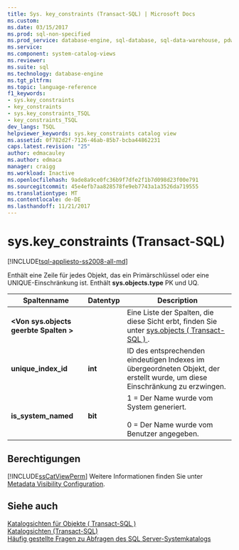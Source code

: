 ```yaml
---
title: Sys. key_constraints (Transact-SQL) | Microsoft Docs
ms.custom: 
ms.date: 03/15/2017
ms.prod: sql-non-specified
ms.prod_service: database-engine, sql-database, sql-data-warehouse, pdw
ms.service: 
ms.component: system-catalog-views
ms.reviewer: 
ms.suite: sql
ms.technology: database-engine
ms.tgt_pltfrm: 
ms.topic: language-reference
f1_keywords:
- sys.key_constraints
- key_constraints
- sys.key_constraints_TSQL
- key_constraints_TSQL
dev_langs: TSQL
helpviewer_keywords: sys.key_constraints catalog view
ms.assetid: 0f782d2f-7126-46ab-85b7-bcba44862231
caps.latest.revision: "25"
author: edmacauley
ms.author: edmaca
manager: craigg
ms.workload: Inactive
ms.openlocfilehash: 9ade8a9ce0fc36b9f7dfe2f1b7d098d23f00e791
ms.sourcegitcommit: 45e4efb7aa828578fe9eb7743a1a3526da719555
ms.translationtype: MT
ms.contentlocale: de-DE
ms.lasthandoff: 11/21/2017
---
```

# <a name="syskeyconstraints-transact-sql"></a>sys.key_constraints (Transact-SQL)
[!INCLUDE[tsql-appliesto-ss2008-all-md](../../includes/tsql-appliesto-ss2008-all-md.md)]

  Enthält eine Zeile für jedes Objekt, das ein Primärschlüssel oder eine UNIQUE-Einschränkung ist. Enthält **sys.objects.type** PK und UQ.  
  
|Spaltenname|Datentyp|Description|  
|-----------------|---------------|-----------------|  
|**\<Von sys.objects geerbte Spalten >**||Eine Liste der Spalten, die diese Sicht erbt, finden Sie unter [sys.objects &#40; Transact-SQL &#41; ](../../relational-databases/system-catalog-views/sys-objects-transact-sql.md).|  
|**unique_index_id**|**int**|ID des entsprechenden eindeutigen Indexes im übergeordneten Objekt, der erstellt wurde, um diese Einschränkung zu erzwingen.|  
|**is_system_named**|**bit**|1 = Der Name wurde vom System generiert.<br /><br /> 0 = Der Name wurde vom Benutzer angegeben.|  
  
## <a name="permissions"></a>Berechtigungen  
 [!INCLUDE[ssCatViewPerm](../../includes/sscatviewperm-md.md)] Weitere Informationen finden Sie unter [Metadata Visibility Configuration](../../relational-databases/security/metadata-visibility-configuration.md).  
  
## <a name="see-also"></a>Siehe auch  
 [Katalogsichten für Objekte &#40; Transact-SQL &#41;](../../relational-databases/system-catalog-views/object-catalog-views-transact-sql.md)   
 [Katalogsichten &#40;Transact-SQL&#41;](../../relational-databases/system-catalog-views/catalog-views-transact-sql.md)   
 [Häufig gestellte Fragen zu Abfragen des SQL Server-Systemkatalogs](../../relational-databases/system-catalog-views/querying-the-sql-server-system-catalog-faq.md)  
  
  
